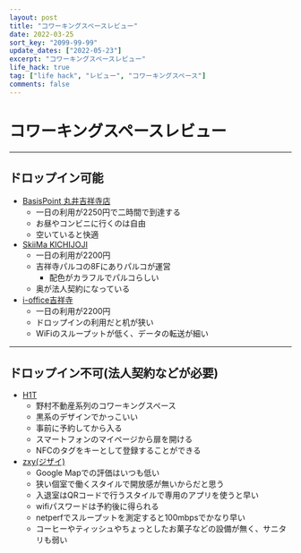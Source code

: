 ```yaml
---
layout: post
title: "コワーキングスペースレビュー"
date: 2022-03-25
sort_key: "2099-99-99"
update_dates: ["2022-05-23"]
excerpt: "コワーキングスペースレビュー"
life_hack: true
tag: ["life hack", "レビュー", "コワーキングスペース"]
comments: false
---
```


# コワーキングスペースレビュー

---

## ドロップイン可能
 - [BasisPoint 丸井吉祥寺店](https://g.page/basispoint-kichijoji?share)
   - 一日の利用が2250円で二時間で到達する
   - お昼やコンビニに行くのは自由
   - 空いていると快適
 - [SkiiMa KICHIJOJI](https://goo.gl/maps/iREvTHz8HiFzLApq8)
   - 一日の利用が2200円
   - 吉祥寺パルコの8Fにありパルコが運営
     - 配色がカラフルでパルコらしい
   - 奥が法人契約になっている
 - [i-office吉祥寺](https://goo.gl/maps/KRVdx36P7bAkzMzW6)
   - 一日の利用が2200円
   - ドロップインの利用だと机が狭い
   - WiFiのスループットが低く、データの転送が細い

---

## ドロップイン不可(法人契約などが必要)
 - [H1T](https://www.h1t-web.com/)
   - 野村不動産系列のコワーキングスペース
   - 黒系のデザインでかっこいい
   - 事前に予約してから入る
   - スマートフォンのマイページから扉を開ける
   - NFCのタグをキーとして登録することができる
 - [zxy(ジザイ)](https://zxy.work)
   - Google Mapでの評価はいつも低い
   - 狭い個室で働くスタイルで開放感が無いからだと思う
   - 入退室はQRコードで行うスタイルで専用のアプリを使うと早い
   - wifiパスワードは予約後に得られる
   - netperfでスループットを測定すると100mbpsでかなり早い
   - コーヒーやティッシュやちょっとしたお菓子などの設備が無く、サニタリも弱い

